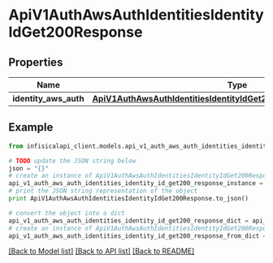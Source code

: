 # ApiV1AuthAwsAuthIdentitiesIdentityIdGet200Response


## Properties
Name | Type | Description | Notes
------------ | ------------- | ------------- | -------------
**identity_aws_auth** | [**ApiV1AuthAwsAuthIdentitiesIdentityIdGet200ResponseIdentityAwsAuth**](ApiV1AuthAwsAuthIdentitiesIdentityIdGet200ResponseIdentityAwsAuth.md) |  | 

## Example

```python
from infisicalapi_client.models.api_v1_auth_aws_auth_identities_identity_id_get200_response import ApiV1AuthAwsAuthIdentitiesIdentityIdGet200Response

# TODO update the JSON string below
json = "{}"
# create an instance of ApiV1AuthAwsAuthIdentitiesIdentityIdGet200Response from a JSON string
api_v1_auth_aws_auth_identities_identity_id_get200_response_instance = ApiV1AuthAwsAuthIdentitiesIdentityIdGet200Response.from_json(json)
# print the JSON string representation of the object
print ApiV1AuthAwsAuthIdentitiesIdentityIdGet200Response.to_json()

# convert the object into a dict
api_v1_auth_aws_auth_identities_identity_id_get200_response_dict = api_v1_auth_aws_auth_identities_identity_id_get200_response_instance.to_dict()
# create an instance of ApiV1AuthAwsAuthIdentitiesIdentityIdGet200Response from a dict
api_v1_auth_aws_auth_identities_identity_id_get200_response_from_dict = ApiV1AuthAwsAuthIdentitiesIdentityIdGet200Response.from_dict(api_v1_auth_aws_auth_identities_identity_id_get200_response_dict)
```
[[Back to Model list]](../README.md#documentation-for-models) [[Back to API list]](../README.md#documentation-for-api-endpoints) [[Back to README]](../README.md)


